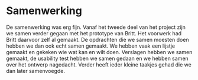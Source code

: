 # Samenwerking

De samenwerking was erg fijn. Vanaf het tweede deel van het project zijn we samen verder gegaan met het prototype van Britt. Het voorwerk had Britt daarvoor zelf al gemaakt. De opdrachten die we samen moesten doen hebben we dan ook echt samen gemaakt. We hebben vaak een lijstje gemaakt en gekeken wie wat kan en wilt doen. Verslagen hebben we samen gemaakt, de usability test hebben we samen gedaan en we hebben samen over het ontwerp nagedacht. Verder heeft ieder kleine taakjes gehad die we dan later samenvoegde.

